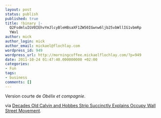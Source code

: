 ```yaml
---
layout: post
status: publish
published: true
title: !binary |-
  Q2FsdmluIGV0IEhvYmJlcyBleHBsaXF1ZW50IGwnw6ljb25vbWllIG1vbmRp
  YWxl
author: mick
author_login: mick
author_email: mickael@flochlay.com
wordpress_id: 949
wordpress_url: http://morningcoffee.mickaelflochlay.com/?p=949
date: 2011-10-24 01:47:40.000000000 +02:00
categories:
- Fun
tags:
- business
comments: []
---
```

Version courte de <em>Obélix et compagnie</em>.

via <a href="http://slyoyster.hypervocal.com/cheap-thrills/2011/decades-old-calvin-and-hobbes-strip-succinctly-explains-occupy-wall-street-movement/">Decades Old Calvin and Hobbes Strip Succinctly Explains Occupy Wall Street Movement</a>.
